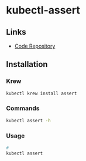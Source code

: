 # kubectl-assert

## Links

- [Code Repository](https://github.com/morningspace/kubeassert)

## Installation

### Krew

```sh
kubectl krew install assert
```

### Commands

```sh
kubectl assert -h
```

### Usage

```sh
#
kubectl assert
```
